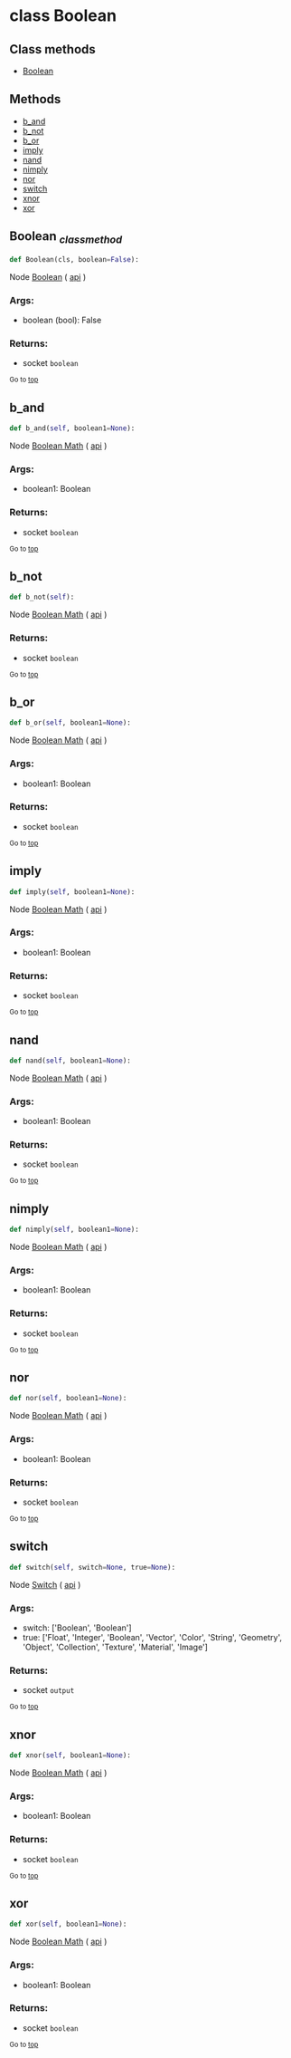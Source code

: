# class Boolean


## Class methods

- [Boolean](#Boolean-classmethod)


## Methods

- [b_and](#b_and)
- [b_not](#b_not)
- [b_or](#b_or)
- [imply](#imply)
- [nand](#nand)
- [nimply](#nimply)
- [nor](#nor)
- [switch](#switch)
- [xnor](#xnor)
- [xor](#xor)

## Boolean <sub>*classmethod*</sub>

```python
def Boolean(cls, boolean=False):

```
Node [Boolean](https://docs.blender.org/manual/en/latest/modeling/geometry_nodes/input/boolean.html) ( [api](https://docs.blender.org/api/current/bpy.types.FunctionNodeInputBool.html) )

### Args:
- boolean (bool): False

### Returns:

- socket `boolean`

<sub>Go to [top](#class-Boolean)</sub>

## b_and

```python
def b_and(self, boolean1=None):

```
Node [Boolean Math](https://docs.blender.org/manual/en/latest/modeling/geometry_nodes/utilities/boolean_math.html) ( [api](https://docs.blender.org/api/current/bpy.types.FunctionNodeBooleanMath.html) )

### Args:
- boolean1: Boolean

### Returns:

- socket `boolean`

<sub>Go to [top](#class-Boolean)</sub>

## b_not

```python
def b_not(self):

```
Node [Boolean Math](https://docs.blender.org/manual/en/latest/modeling/geometry_nodes/utilities/boolean_math.html) ( [api](https://docs.blender.org/api/current/bpy.types.FunctionNodeBooleanMath.html) )

### Returns:

- socket `boolean`

<sub>Go to [top](#class-Boolean)</sub>

## b_or

```python
def b_or(self, boolean1=None):

```
Node [Boolean Math](https://docs.blender.org/manual/en/latest/modeling/geometry_nodes/utilities/boolean_math.html) ( [api](https://docs.blender.org/api/current/bpy.types.FunctionNodeBooleanMath.html) )

### Args:
- boolean1: Boolean

### Returns:

- socket `boolean`

<sub>Go to [top](#class-Boolean)</sub>

## imply

```python
def imply(self, boolean1=None):

```
Node [Boolean Math](https://docs.blender.org/manual/en/latest/modeling/geometry_nodes/utilities/boolean_math.html) ( [api](https://docs.blender.org/api/current/bpy.types.FunctionNodeBooleanMath.html) )

### Args:
- boolean1: Boolean

### Returns:

- socket `boolean`

<sub>Go to [top](#class-Boolean)</sub>

## nand

```python
def nand(self, boolean1=None):

```
Node [Boolean Math](https://docs.blender.org/manual/en/latest/modeling/geometry_nodes/utilities/boolean_math.html) ( [api](https://docs.blender.org/api/current/bpy.types.FunctionNodeBooleanMath.html) )

### Args:
- boolean1: Boolean

### Returns:

- socket `boolean`

<sub>Go to [top](#class-Boolean)</sub>

## nimply

```python
def nimply(self, boolean1=None):

```
Node [Boolean Math](https://docs.blender.org/manual/en/latest/modeling/geometry_nodes/utilities/boolean_math.html) ( [api](https://docs.blender.org/api/current/bpy.types.FunctionNodeBooleanMath.html) )

### Args:
- boolean1: Boolean

### Returns:

- socket `boolean`

<sub>Go to [top](#class-Boolean)</sub>

## nor

```python
def nor(self, boolean1=None):

```
Node [Boolean Math](https://docs.blender.org/manual/en/latest/modeling/geometry_nodes/utilities/boolean_math.html) ( [api](https://docs.blender.org/api/current/bpy.types.FunctionNodeBooleanMath.html) )

### Args:
- boolean1: Boolean

### Returns:

- socket `boolean`

<sub>Go to [top](#class-Boolean)</sub>

## switch

```python
def switch(self, switch=None, true=None):

```
Node [Switch](https://docs.blender.org/manual/en/latest/modeling/geometry_nodes/utilities/switch.html) ( [api](https://docs.blender.org/api/current/bpy.types.GeometryNodeSwitch.html) )

### Args:
- switch: ['Boolean', 'Boolean']
- true: ['Float', 'Integer', 'Boolean', 'Vector', 'Color', 'String', 'Geometry', 'Object', 'Collection', 'Texture', 'Material', 'Image']

### Returns:

- socket `output`

<sub>Go to [top](#class-Boolean)</sub>

## xnor

```python
def xnor(self, boolean1=None):

```
Node [Boolean Math](https://docs.blender.org/manual/en/latest/modeling/geometry_nodes/utilities/boolean_math.html) ( [api](https://docs.blender.org/api/current/bpy.types.FunctionNodeBooleanMath.html) )

### Args:
- boolean1: Boolean

### Returns:

- socket `boolean`

<sub>Go to [top](#class-Boolean)</sub>

## xor

```python
def xor(self, boolean1=None):

```
Node [Boolean Math](https://docs.blender.org/manual/en/latest/modeling/geometry_nodes/utilities/boolean_math.html) ( [api](https://docs.blender.org/api/current/bpy.types.FunctionNodeBooleanMath.html) )

### Args:
- boolean1: Boolean

### Returns:

- socket `boolean`

<sub>Go to [top](#class-Boolean)</sub>

